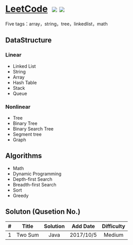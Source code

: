 # [LeetCode](https://leetcode.com/problemset/algorithms/)  ![](https://img.shields.io/badge/language-Java/Python-blue.svg) ![](https://img.shields.io/badge/license-MIT-brightgreen.svg) 

Five tags：array，string，tree，linkedlist，math

## DataStructure
### Linear
- Linked List
- String
- Array
- Hash Table
- Stack
- Queue 

### Nonlinear
- Tree
- Binary Tree
- Binary Search Tree
- Segment tree
- Graph

## Algorithms
- Math
- Dynamic Programming
- Depth-first Search
- Breadth-first Search
- Sort
- Greedy

## Soluton (Qusetion No.)

| #	   | Title    | Solution   | Add Date	|    Difficulty |
| ---- |:--------:| :--------: |:--------: |:--------: |
|   1	 |  Two Sum  | Java       | 2017/10/5   | Medium ||
